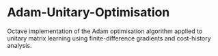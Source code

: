 # Adam-Unitary-Optimisation
Octave implementation of the Adam optimisation algorithm applied to unitary matrix learning using finite-difference gradients and cost-history analysis.
